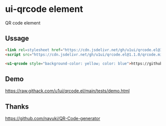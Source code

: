 # ui-qrcode element
QR code element

## Ussage

```html
<link rel=stylesheet href="https://cdn.jsdelivr.net/gh/u1ui/qrcode.el@1.1.0/qrcode.css">
<script src="https://cdn.jsdelivr.net/gh/u1ui/qrcode.el@1.1.0/qrcode.min.js" type=module></script>

<u1-qrcode style="background-color: yellow; color: blue">https://github.com/u1ui/u1</u1-qrcode>
```

## Demo
https://raw.githack.com/u1ui/qrcode.el/main/tests/demo.html  

## Thanks
https://github.com/nayuki/QR-Code-generator
